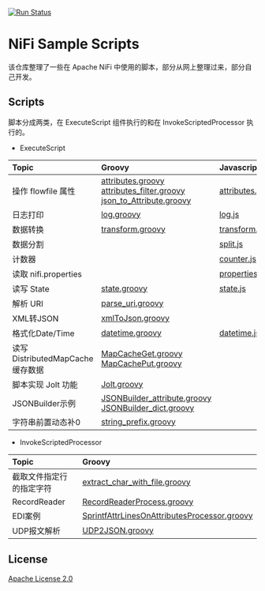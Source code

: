 [![Run Status](https://api.shippable.com/projects/57eb01226fb4bc0e008f0352/badge?branch=master)](https://app.shippable.com/projects/57eb01226fb4bc0e008f0352)

# NiFi Sample Scripts
该仓库整理了一些在 Apache NiFi 中使用的脚本，部分从网上整理过来，部分自己开发。

## Scripts
脚本分成两类，在 ExecuteScript 组件执行的和在 InvokeScriptedProcessor 执行的。

- ExecuteScript

| Topic                           | Groovy                                                       | Javascript                                                   | Python                                                       |
| :------------------------------ | :----------------------------------------------------------- | :----------------------------------------------------------- | :----------------------------------------------------------- |
| 操作 flowfile 属性              | [attributes.groovy](src/java/com/lezw/nifi/script/samples/ExecuteScript/attributes/attributes.groovy)<br />[attributes_filter.groovy](src/java/com/lezw/nifi/script/samples/ExecuteScript/attributes/attributes_filter.groovy)<br />[json_to_Attribute.groovy](src/java/com/lezw/nifi/script/samples/ExecuteScript/attributes/json_to_Attribute.groovy) | [attributes.js](src/java/com/lezw/nifi/script/samples/ExecuteScript/attributes/attributes.js) | [attributes.py](src/java/com/lezw/nifi/script/samples/ExecuteScript/attributes/attributes.py)<br />[update_attribute.py](src/java/com/lezw/nifi/script/samples/ExecuteScript/attributes/update_attribute.py) |
| 日志打印                        | [log.groovy](src/java/com/lezw/nifi/script/samples/ExecuteScript/log/log.groovy) | [log.js](src/java/com/lezw/nifi/script/samples/ExecuteScript/log/log.js) | [log.py](src/java/com/lezw/nifi/script/samples/ExecuteScript/log/log.py) |
| 数据转换                        | [transform.groovy](src/java/com/lezw/nifi/script/samples/ExecuteScript/content/transform.groovy) | [transform.js](src/java/com/lezw/nifi/script/samples/ExecuteScript/content/transform.js) | [transform.py](src/java/com/lezw/nifi/script/samples/ExecuteScript/content/transform.py) |
| 数据分割                        |                                                              | [split.js](src/java/com/lezw/nifi/script/samples/ExecuteScript/content/split.js) | [split.py](src/java/com/lezw/nifi/script/samples/ExecuteScript/content/split.py) |
| 计数器                          |                                                              | [counter.js](src/java/com/lezw/nifi/script/samples/ExecuteScript/counter/counter.js) | [counter.py](src/java/com/lezw/nifi/script/samples/ExecuteScript/counter/counter.py) |
| 读取 nifi.properties            |                                                              | [properties.js](src/java/com/lezw/nifi/script/samples/ExecuteScript/properties/properties.js) | [properties.py](src/java/com/lezw/nifi/script/samples/ExecuteScript/properties/properties.py) |
| 读写 State                      | [state.groovy](src/java/com/lezw/nifi/script/samples/ExecuteScript/state/state.groovy) | [state.js](src/java/com/lezw/nifi/script/samples/ExecuteScript/state/state.js) | [state.py](src/java/com/lezw/nifi/script/samples/ExecuteScript/state/state.py) |
| 解析 URI                        | [parse_uri.groovy](src/java/com/lezw/nifi/script/samples/ExecuteScript/misc/parse_uri.groovy) |                                                              |                                                              |
| XML转JSON                       | [xmlToJson.groovy](src/java/com/lezw/nifi/script/samples/ExecuteScript/content/xml-to-json/xmlToJson.groovy) |                                                              |                                                              |
| 格式化Date/Time                 | [datetime.groovy](src/java/com/lezw/nifi/script/samples/ExecuteScript/content/datetime.groovy) | [datetime.js](src/java/com/lezw/nifi/script/samples/ExecuteScript/content/datetime.js) |                                                              |
| 读写DistributedMapCache缓存数据 | [MapCacheGet.groovy](src/java/com/lezw/nifi/script/samples/ExecuteScript/DistributedMapCache/MapCacheGet.groovy)<br />[MapCachePut.groovy](/src/java/com/lezw/nifi/script/samples/ExecuteScript/DistributedMapCache/MapCachePut.groovy) |                                                              |                                                              |
| 脚本实现 Jolt 功能              | [Jolt.groovy](src/java/com/lezw/nifi/script/samples/ExecuteScript/Jolt/Jolt_script.groovy) |                                                              |                                                              |
| JSONBuilder示例                 | [JSONBuilder_attribute.groovy](src/java/com/lezw/nifi/script/samples/ExecuteScript/jsonbuilder/jsonbuilder_attribute.groovy)<br />[JSONBuilder_dict.groovy](src/java/com/lezw/nifi/script/samples/ExecuteScript/jsonbuilder/jsonbuilder_dict.groovy) |                                                              |                                                              |
| 字符串前置动态补0               | [string_prefix.groovy](src/java/com/lezw/nifi/script/samples/ExecuteScript/string/string_prefix.groovy) |                                                              |                                                              |

- InvokeScriptedProcessor

| Topic                    | Groovy                                                       |
| :----------------------- | :----------------------------------------------------------- |
| 截取文件指定行的指定字符 | [extract_char_with_file.groovy](src/java/com/lezw/nifi/script/samples/InvokeScripted/extract_char_with_file.groovy) |
| RecordReader             | [RecordReaderProcess.groovy](src/java/com/lezw/nifi/script/samples/InvokeScripted/RecordReaderProcess.groovy) |
| EDI案例                  | [SprintfAttrLinesOnAttributesProcessor.groovy](src/java/com/lezw/nifi/script/samples/InvokeScripted/SprintfAttrLinesOnAttributesProcessor.groovy) |
| UDP报文解析              | [UDP2JSON.groovy](src/java/com/lezw/nifi/script/samples/InvokeScripted/UDPParseScript/UDP2JSON.groovy) |

## License
[Apache License 2.0](/LICENSE)

